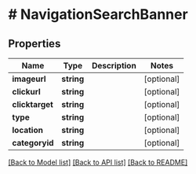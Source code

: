 # # NavigationSearchBanner

## Properties

Name | Type | Description | Notes
------------ | ------------- | ------------- | -------------
**imageurl** | **string** |  | [optional]
**clickurl** | **string** |  | [optional]
**clicktarget** | **string** |  | [optional]
**type** | **string** |  | [optional]
**location** | **string** |  | [optional]
**categoryid** | **string** |  | [optional]

[[Back to Model list]](../../README.md#models) [[Back to API list]](../../README.md#endpoints) [[Back to README]](../../README.md)

